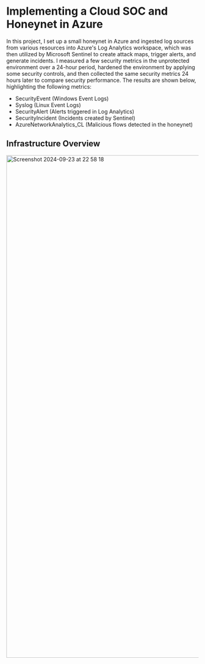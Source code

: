 # Implementing a Cloud SOC and Honeynet in Azure

In this project, I set up a small honeynet in Azure and ingested log sources from various resources into Azure's Log Analytics workspace, which was then utilized by Microsoft Sentinel to create attack maps, trigger alerts, and generate incidents. I measured a few security metrics in the unprotected environment over a 24-hour period, hardened the environment by applying some security controls, and then collected the same security metrics 24 hours later to compare security performance. The results are shown below, highlighting the following metrics:
- SecurityEvent (Windows Event Logs)
- Syslog (Linux Event Logs)
- SecurityAlert (Alerts triggered in Log Analytics)
- SecurityIncident (Incidents created by Sentinel)
- AzureNetworkAnalytics_CL (Malicious flows detected in the honeynet)

## Infrastructure Overview

<img width="1315" alt="Screenshot 2024-09-23 at 22 58 18" src="https://github.com/user-attachments/assets/103ef8a3-cfac-4e0a-a6d6-2b04b0dd08e0">
